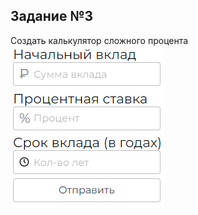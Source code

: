 ##  Задание №3
Создать калькулятор сложного процента
![image](https://github.com/MrDiMazda/OmSTU_ASOIU_Labs/blob/master/Lab3/screens/Lab3Screen1.png?raw=true)